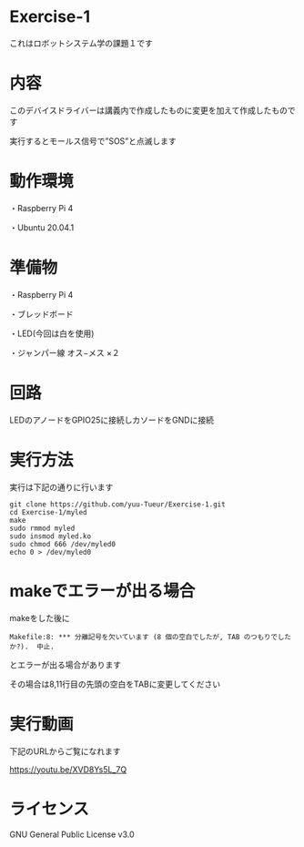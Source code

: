 # Exercise-1
これはロボットシステム学の課題１です

# 内容
このデバイスドライバーは講義内で作成したものに変更を加えて作成したものです

実行するとモールス信号で”SOS”と点滅します

# 動作環境
・Raspberry Pi 4

・Ubuntu 20.04.1

# 準備物
・Raspberry Pi 4

・ブレッドボード

・LED(今回は白を使用)

・ジャンパー線 オス−メス ×２

# 回路
LEDのアノードをGPIO25に接続しカソードをGNDに接続

# 実行方法
実行は下記の通りに行います
```
git clone https://github.com/yuu-Tueur/Exercise-1.git
cd Exercise-1/myled
make
sudo rmmod myled
sudo insmod myled.ko
sudo chmod 666 /dev/myled0
echo 0 > /dev/myled0 
```

# makeでエラーが出る場合
makeをした後に
```
Makefile:8: *** 分離記号を欠いています (8 個の空白でしたが, TAB のつもりでしたか?).  中止.
```
とエラーが出る場合があります

その場合は8,11行目の先頭の空白をTABに変更してください

# 実行動画
下記のURLからご覧になれます

<https://youtu.be/XVD8Ys5L_7Q>

# ライセンス
GNU General Public License v3.0
